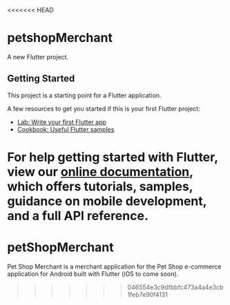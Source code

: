 <<<<<<< HEAD
# petshopMerchant

A new Flutter project.

## Getting Started

This project is a starting point for a Flutter application.

A few resources to get you started if this is your first Flutter project:

- [Lab: Write your first Flutter app](https://flutter.dev/docs/get-started/codelab)
- [Cookbook: Useful Flutter samples](https://flutter.dev/docs/cookbook)

For help getting started with Flutter, view our
[online documentation](https://flutter.dev/docs), which offers tutorials,
samples, guidance on mobile development, and a full API reference.
=======
# petShopMerchant
Pet Shop Merchant is a merchant application for the Pet Shop e-commerce application for Android built with Flutter (iOS to come soon). 
>>>>>>> 046554e3c9dfbbfc473a4a4e3cb1feb7e90f4131
